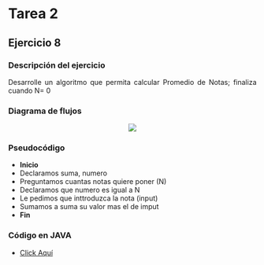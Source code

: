 <div align="justify">

# Tarea 2

## Ejercicio 8

### Descripción del ejercicio
Desarrolle un algoritmo que permita calcular Promedio de Notas; finaliza cuando  N= 0
    
### Diagrama de flujos

<div align="center">
<img src="images/Diagrama-flujo8.png"/>
</div>

### Pseudocódigo
- __Inicio__
- Declaramos suma, numero
- Preguntamos cuantas notas quiere poner (N)
- Declaramos que numero es igual a N
- Le pedimos que inttroduzca la nota (input)
- Sumamos a suma su valor mas el de imput
- __Fin__

### Código en JAVA
- [Click Aquí](src/main/java/Ejercicio8.java)

</div>
